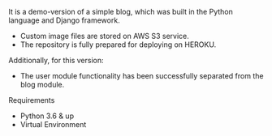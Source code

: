 It is a demo-version of a simple blog, which was built in the Python language and Django framework.

- Custom image files are stored on AWS S3 service.
- The repository is fully prepared for deploying on HEROKU.

Additionally, for this version: 
- The user module functionality has been successfully separated from the blog module. 



Requirements
- Python 3.6 & up
- Virtual Environment

